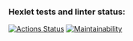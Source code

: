 ### Hexlet tests and linter status:
[![Actions Status](https://github.com/Rsyu/java-project-61/actions/workflows/hexlet-check.yml/badge.svg)](https://github.com/Rsyu/java-project-61/actions)
[![Maintainability](https://api.codeclimate.com/v1/badges/a30d4f4906f6f151b51d/maintainability)](https://codeclimate.com/github/Rsyu/java-project-61/maintainability)
